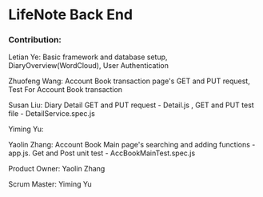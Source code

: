 # LifeNote Back End

### Contribution:

Letian Ye: Basic framework and database setup, DiaryOverview(WordCloud), User Authentication

Zhuofeng Wang: Account Book transaction page's GET and PUT request, Test For Account Book transaction

Susan Liu: Diary Detail GET and PUT request - Detail.js , GET and PUT test file - DetailService.spec.js

Yiming Yu: 

Yaolin Zhang: Account Book Main page's searching and adding functions - app.js. Get and Post unit test - AccBookMainTest.spec.js

Product Owner: Yaolin Zhang

Scrum Master: Yiming Yu

